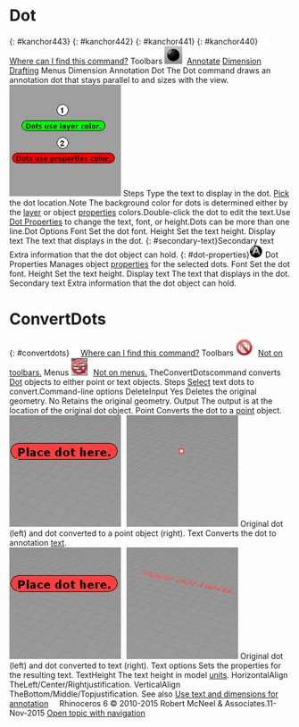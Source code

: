 ---
---


# Dot
{: #kanchor443}
{: #kanchor442}
{: #kanchor441}
{: #kanchor440}
 [![images/transparent.gif](images/transparent.gif)Where can I find this command?](javascript:void(0);) Toolbars
![images/dot.png](images/dot.png) [Annotate](annotate-toolbar.html)  [Dimension](dimension-toolbar.html)  [Drafting](drafting-toolbar.html) 
Menus
Dimension
Annotation Dot
The Dot command draws an annotation dot that stays parallel to and sizes with the view.
![images/dot-001.png](images/dot-001.png)
Steps
Type the text to display in the dot. [Pick](pick-location.html) the dot location.Note
The background color for dots is determined either by the [layer](layer.html) or object [properties](properties.html) colors.Double-click the dot to edit the text.Use [Dot Properties](#dot-properties) to change the text, font, or height.Dots can be more than one line.Dot Options
Font
Set the dot font.
Height
Set the text height.
Display text
The text that displays in the dot.
{: #secondary-text}Secondary text
Extra information that the dot object can hold.
{: #dot-properties}![images/dotproperties.png](images/dotproperties.png)Dot Properties
Manages object [properties](properties.html) for the selected dots.
Font
Set the dot font.
Height
Set the text height.
Display text
The text that displays in the dot.
Secondary text
Extra information that the dot object can hold.

# ConvertDots
{: #convertdots}
 [![images/transparent.gif](images/transparent.gif)Where can I find this command?](javascript:void(0);) Toolbars
![images/-no-toolbar-button.png](images/-no-toolbar-button.png) [Not on toolbars.](toolbarwhattodo.html) 
Menus
![images/-no-menu-item.png](images/-no-menu-item.png) [Not on menus.](menuwhattodo.html) 
TheConvertDotscommand converts [Dot](#) objects to either point or text objects.
Steps
 [Select](select-objects.html) text dots to convert.Command-line options
DeleteInput
Yes
Deletes the original geometry.
No
Retains the original geometry.
Output
The output is at the location of the original dot object.
Point
Converts the dot to a [point](point.html) object.
![images/convertdot-point.png](images/convertdot-point.png)
Original dot (left) and dot converted to a point object (right).
Text
Converts the dot to annotation [text](text.html).
![images/convertdot-text.png](images/convertdot-text.png)
Original dot (left) and dot converted to text (right).
Text options
Sets the properties for the resulting text.
TextHeight
The text height in model [units](units.html).
HorizontalAlign
TheLeft/Center/Rightjustification.
VerticalAlign
TheBottom/Middle/Topjustification.
See also
 [Use text and dimensions for annotation](sak-textanddimensions.html) 
&#160;
&#160;
Rhinoceros 6 © 2010-2015 Robert McNeel &amp; Associates.11-Nov-2015
 [Open topic with navigation](dot.html) 


